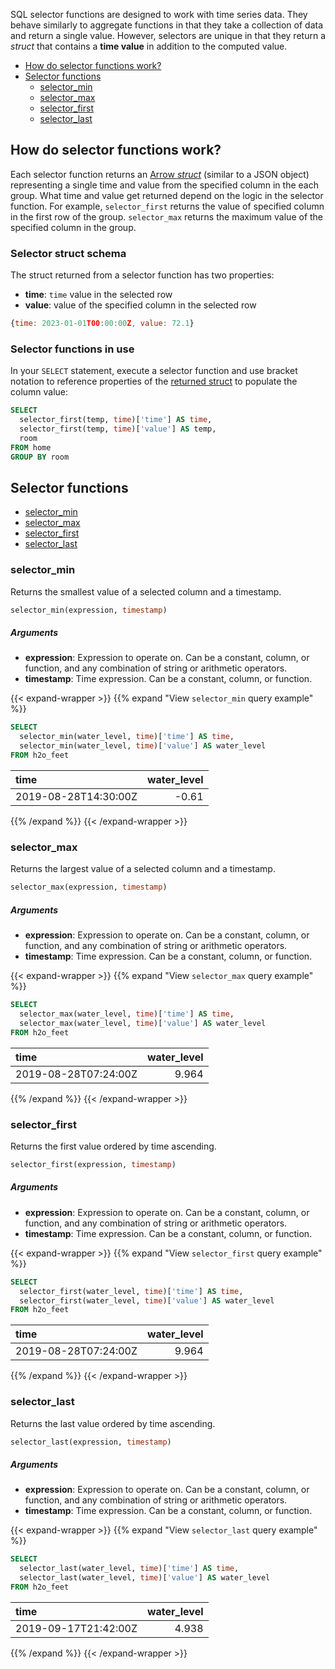 SQL selector functions are designed to work with time series data.
They behave similarly to aggregate functions in that they take a collection of
data and return a single value.
However, selectors are unique in that they return a _struct_ that contains
a **time value** in addition to the computed value.

- [How do selector functions work?](#how-do-selector-functions-work)
- [Selector functions](#selector-functions)
  - [selector_min](#selector_min)
  - [selector_max](#selector_max)
  - [selector_first](#selector_first)
  - [selector_last](#selector_last)

## How do selector functions work?

Each selector function returns an [Arrow _struct_](https://arrow.apache.org/docs/format/Columnar.html#struct-layout)
(similar to a JSON object) representing a single time and value from the
specified column in the each group.
What time and value get returned depend on the logic in the selector function.
For example, `selector_first` returns the value of specified column in the first row of the group.
`selector_max` returns the maximum value of the specified column in the group.

### Selector struct schema

The struct returned from a selector function has two properties:

- **time**: `time` value in the selected row
- **value**: value of the specified column in the selected row

```js
{time: 2023-01-01T00:00:00Z, value: 72.1}
```

### Selector functions in use

In your `SELECT` statement, execute a selector function and use bracket notation
to reference properties of the [returned struct](#selector-struct-schema) to
populate the column value:

```sql
SELECT
  selector_first(temp, time)['time'] AS time,
  selector_first(temp, time)['value'] AS temp,
  room
FROM home
GROUP BY room
```

## Selector functions

- [selector_min](#selector_min)
- [selector_max](#selector_max)
- [selector_first](#selector_first)
- [selector_last](#selector_last)

### selector_min

Returns the smallest value of a selected column and a timestamp.

```sql
selector_min(expression, timestamp)
```

##### Arguments

- **expression**: Expression to operate on.
  Can be a constant, column, or function, and any combination of string or
  arithmetic operators.
- **timestamp**: Time expression.
  Can be a constant, column, or function.

{{< expand-wrapper >}}
{{% expand "View `selector_min` query example" %}}

```sql
SELECT 
  selector_min(water_level, time)['time'] AS time,
  selector_min(water_level, time)['value'] AS water_level
FROM h2o_feet
```

| time                 | water_level |
| :------------------- | ----------: |
| 2019-08-28T14:30:00Z |       -0.61 |

{{% /expand %}}
{{< /expand-wrapper >}}

### selector_max

Returns the largest value of a selected column and a timestamp.

```sql
selector_max(expression, timestamp)
```

##### Arguments

- **expression**: Expression to operate on.
  Can be a constant, column, or function, and any combination of string or
  arithmetic operators.
- **timestamp**: Time expression.
  Can be a constant, column, or function.

{{< expand-wrapper >}}
{{% expand "View `selector_max` query example" %}}

```sql
SELECT 
  selector_max(water_level, time)['time'] AS time,
  selector_max(water_level, time)['value'] AS water_level
FROM h2o_feet
```

| time                 | water_level |
| :------------------- | ----------: |
| 2019-08-28T07:24:00Z |       9.964 |

{{% /expand %}}
{{< /expand-wrapper >}}

### selector_first

Returns the first value ordered by time ascending.

```sql
selector_first(expression, timestamp)
```

##### Arguments

- **expression**: Expression to operate on.
  Can be a constant, column, or function, and any combination of string or
  arithmetic operators.
- **timestamp**: Time expression.
  Can be a constant, column, or function.

{{< expand-wrapper >}}
{{% expand "View `selector_first` query example" %}}

```sql
SELECT 
  selector_first(water_level, time)['time'] AS time,
  selector_first(water_level, time)['value'] AS water_level
FROM h2o_feet
```

| time                 | water_level |
| :------------------- | ----------: |
| 2019-08-28T07:24:00Z |       9.964 |

{{% /expand %}}
{{< /expand-wrapper >}}

### selector_last

Returns the last value ordered by time ascending.

```sql
selector_last(expression, timestamp)
```

##### Arguments

- **expression**: Expression to operate on.
  Can be a constant, column, or function, and any combination of string or
  arithmetic operators.
- **timestamp**: Time expression.
  Can be a constant, column, or function.

{{< expand-wrapper >}}
{{% expand "View `selector_last` query example" %}}

```sql
SELECT 
  selector_last(water_level, time)['time'] AS time,
  selector_last(water_level, time)['value'] AS water_level
FROM h2o_feet
```

| time                 | water_level |
| :------------------- | ----------: |
| 2019-09-17T21:42:00Z |       4.938 |

{{% /expand %}}
{{< /expand-wrapper >}}
